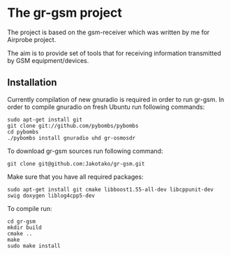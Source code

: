 The gr-gsm project
==================
The project is based on the gsm-receiver which was written by me for Airprobe project.

The aim is to provide set of tools that for receiving information transmitted by GSM equipment/devices.

Installation
------------

Currently compilation of new gnuradio is required in order to run gr-gsm. 
In order to compile gnuradio on fresh Ubuntu run following commands:

```
sudo apt-get install git
git clone git://github.com/pybombs/pybombs
cd pybombs
./pybombs install gnuradio uhd gr-osmosdr
```

To download gr-gsm sources run following command:

```
git clone git@github.com:Jakotako/gr-gsm.git
```
Make sure that you have all required packages:

```
sudo apt-get install git cmake libboost1.55-all-dev libcppunit-dev swig doxygen liblog4cpp5-dev
```

To compile run:

```
cd gr-gsm
mkdir build
cmake ..
make
sudo make install
```


